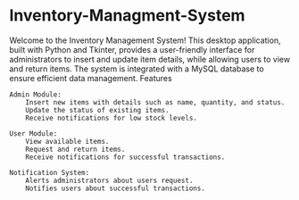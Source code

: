 # Inventory-Managment-System
Welcome to the Inventory Management System! This desktop application, built with Python and Tkinter, provides a user-friendly interface for administrators to insert and update item details, while allowing users to view and return items. The system is integrated with a MySQL database to ensure efficient data management.
Features

    Admin Module:
        Insert new items with details such as name, quantity, and status.
        Update the status of existing items.
        Receive notifications for low stock levels.

    User Module:
        View available items.
        Request and return items.
        Receive notifications for successful transactions.

    Notification System:
        Alerts administrators about users request.
        Notifies users about successful transactions.

